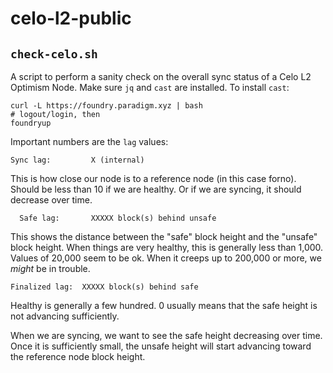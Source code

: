 # celo-l2-public

## `check-celo.sh`

A script to perform a sanity check on the overall sync status of a Celo L2 Optimism Node. Make sure `jq` and `cast` are installed. To install `cast`:
```
curl -L https://foundry.paradigm.xyz | bash
# logout/login, then
foundryup
```

Important numbers are the `lag` values:
```
Sync lag:         X (internal)
```
This is how close our node is to a reference node (in this case forno). Should be less than 10 if we are healthy. Or if we are syncing, it should decrease over time.

```
  Safe lag:       XXXXX block(s) behind unsafe
```
This shows the distance between the "safe" block height and the "unsafe" block height. When things are very healthy, this is generally less than 1,000. Values of 20,000 seem to be ok. When it creeps up to 200,000 or more, we *might* be in trouble.

```
Finalized lag:  XXXXX block(s) behind safe
```
Healthy is generally a few hundred. 0 usually means that the safe height is not advancing sufficiently.

When we are syncing, we want to see the safe height decreasing over time. Once it is sufficiently small, the unsafe height will start advancing toward the reference node block height.
